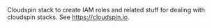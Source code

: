 
Cloudspin stack to create IAM roles and related stuff for dealing with cloudspin stacks. See https://cloudspin.io.

